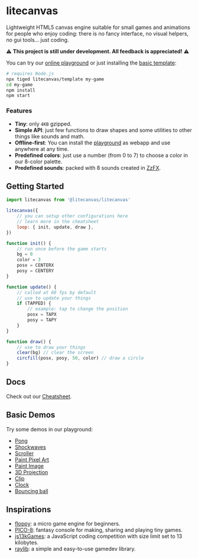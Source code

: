 # litecanvas

Lightweight HTML5 canvas engine suitable for small games and animations for people who enjoy coding: there is no fancy interface, no visual helpers, no gui tools... just coding.

:warning: **This project is still under development. All feedback is appreciated!** :warning:

You can try our [online playground](https://litecanvas.github.io) or just installing the [basic template](https://github.com/litecanvas/template):

```sh
# requires Node.js
npx tiged litecanvas/template my-game
cd my-game
npm install
npm start
```

### Features

-   **Tiny**: only `4KB` gzipped.
-   **Simple API**: just few functions to draw shapes and some utilities to other things like sounds and math.
-   **Offline-first**: You can install the [playground](https://litecanvas.js.org/) as webapp and use anywhere at any time.
-   **Predefined colors**: just use a number (from 0 to 7) to choose a color in our 8-color palette.
-   **Predefined sounds**: packed with 8 sounds created in [ZzFX](https://killedbyapixel.github.io/ZzFX/).

## Getting Started

```js
import litecanvas from '@litecanvas/litecanvas'

litecanvas({
    // you can setup other configurations here
    // learn more in the cheatsheet
    loop: { init, update, draw },
})

function init() {
    // run once before the game starts
    bg = 0
    color = 3
    posx = CENTERX
    posy = CENTERY
}

function update() {
    // called at 60 fps by default
    // use to update your things
    if (TAPPED) {
        // example: tap to change the position
        posx = TAPX
        posy = TAPY
    }
}

function draw() {
    // use to draw your things
    clear(bg) // clear the screen
    circfill(posx, posy, 50, color) // draw a circle
}
```

## Docs

Check out our [Cheatsheet](https://github.com/litecanvas/game-engine/wiki/Cheatsheet).

## Basic Demos

Try some demos in our playground:

-   [Pong](https://litecanvas.js.org?c=eJylVUtS20AQ3fsUzUpSLFvCNp84GMoVDCZFMIVdYC%2BFNLInyJJLGmMqAa6QE2SXQ%2BQ8uUCukO6ZkSxTsEhlgeme6X79mdetiAvme%2FG9l5nfKgArHohZG5oN10Ztxvh0JtrQ2ncrT1alEi5jX%2FAkBh5zYVpAHgsvuIEObDdcpfRJ2VHymGRXX0xQaTVJCVgm6IosUL31oojUj72LUe8qP5kUJxOoQb93dtofgQMtfT3kX1keifRuPI3oQOLzVEZW4kSL2YKxAOWGTCjzkzS3j3jIMpSbKAv2IDS2rCgTXiqkX%2BhFGauQeeIFJ0ksTGPIo7vMTxmLDRuMmRCLrO04Id5l9Sl6Cu7X%2FWTuZE5WWDr3LWe%2B%2F2n8Jby%2BDHcbY36ydzeo8feT84vIW9VXSRg2EM1MWWZB51D2GICH%2BoTyC18Gt9AG3%2Bep9ELLReAJZgZCvRL5nw%2B6x2cXpxakTCzT%2BIM%2B3tIlWjrUuuJR9%2FKydywPlQuF0V66Zx3sYA4IjgNTb84guWfpEXUKD2ZeHODD8HixFJn2JVyZiAqY0%2BH5mW7G%2BNqSUw40ZF0aaI6oIGaMLhFRQ0mSbWEWEiRH1NSLWLqQFra6tsGtuztl0CCJDYF2ooSMqqdDqfaWQx1QuRqe6MGQE%2Bvbqsr8EG7Ojkf9wlBquqyKRlMUr665fKg5nteQT8X2rlvoROU9peacVf9rkuH4duFD%2BWXgCJrQ3uyjIoaEg0WScWJLMYTVjhqed3pa3kEginlUl5PNSwV6myDvNCiSb6NvGrlcqWrI46OOelDcFZSQSXSgti5Lv1u5e6%2F65eO%2B4aWy9GfMv1NJ%2BkkU8YwGZcXFbJNTeJcyX6jEbVW8XYQqS4pbtNvk74387VsvssmLkBunShuxSM9V6ZUHN0i9lV6tPjIxVTb%2FML%2B0IbyIT2PT8FksWEq7ac6pQLkolIWpt62dL1k0wumD0QCGo%2B7VCJ2aNjRU%2F9Y0V%2BQ6pCl4Gc3Si8IXIY8i8%2FXeIKqy83nqS7u3urxbyhW%2FRkB%2Fxu8fP%2F%2F8%2Bg4G0klmYkPLLlZ2yUFKUAwefoNsfdQoJNMgGPkqVh1zG1IbzV1cElZu0syFPIRUS3HyADuYnP5E1VSmJ5fDNuGbKBDTERR2bPxMlhr6X%2B9FgRDQOO1%2B7sHgundVfrG3fKrKRxbdhqJ%2B5VmQ8S%2B%2Fqjqk)
-   [Shockwaves](https://litecanvas.js.org?c=eJyNU01r3DAQvftXTG9y67jeNIWwxIFClm6g0EICOZQeHEnuqjWSkeTsmuD%2F3tGXbbqXHIw8M2%2FmvRmNOmE5beRLY0ieZR23oJ7%2FcGoN1PDzl3dQNUjLNTqqLGsHSa1QEoaeNZYTZnN4zQBEC2T37cuPh90dXMwpt1CVl58DAoBqjikPB0X%2FHpsXjoTeO5eP%2Beid8GuVBkKVNF4SqDYpS%2BXQLBcVPmtaCWS6OZKApR1vNNlssMM31O0Hc4jaHEWoEyKqJ%2BdEZ20Fzpmhhu%2BeoGyMEb8leZ0KMAntyjmWXhmiG8kEqQp4ur973OcFzI797v7r%2FjFPYNNzzrBuiF9XiLisqiqGXS%2BlbwKN3EkNWmZOzHQKT1uoCjzHeOqGicFE41lpxvWTYPawhU%2FeRVWn9Bau3L9XsIUNsjrTqT8VMKYR2oMw5Ql5Tos5ojm64bmE%2F7Yn7I%2BHrYjhBlcuAVAft4OWoRjjxmo1xnuZFpbQBHyogxkm9R6YXSBrhos60gbgR7jOE9rrXC0RQCckP7q0M6Vxk4WmIYSzCD0Xa1XR8HPMZ4bUybLV8fmlq2xFh%2B%2BDEJVDfQsK3tWhuVhiyv4BBm8dRw%3D%3D)
-   [Scroller](https://litecanvas.js.org/?c=eJxVkEFLAzEQhe%2F7K8aDNJvENW0pFNSD0IKCB0Gh57ibdgNpIptZXZT%2Bdye73dYeQpJ5732TibNoSu2%2FdGR5lm1bX6INHqy3CCyH3wxgb2LUOwMPMNkYV4a9AQzgTsGrCZk6kjfPq%2Fen7PAP035WGg2wCgcUkmv98vj6tl7RLdofM8Zuj10KZ%2FwOa1JrkhaqR9%2BkE3Co8IJeNfp7fGTpjG6YohkAtqEB5gyCJYS6o%2B0eLvFUE2IIAiQnppehYKqYcpufyrTQNCSN8dh%2BRGyYlTA9u8rgQm%2FSHZtLYvHF9XKQ0XTIUr2TMFO5sDwNzVWxlFCLmRLRekaBec5reWwnB6Ds%2FydhDjT1H73WemM%3D)
-   [Paint Pixel Art](https://litecanvas.js.org?c=eJx1UMFOwzAMvfcr3gXRSpWWgRBVJb4EcTCpt0a0SZS4bNO0f8drB5QDjg9%2Bfu85sgcnbMl%2FUi7PBXBwnfQtHh9qBT27fS%2FfKLojD5QUS5r42tlsQJOEbGngFjsasrYvVVEoMdIHg9Acm8UIdRY2%2BCwYT1rjBZGcl7Kpofm6jGOyPWxPCS6re3auGD%2BN73zjbBhCwi6FEQYS8LzoxMUWU2bwGOU0zyIraipzJMvVVbo15k6XIK%2BtxF7UeQ8YDS3qGZknDXNDCsz1%2FaCZ%2FOXMP9zfKasf3vRGu8lbccFjih0JlxXOywZdgA%2FSO78vLitZl%2BhwE9mBKZXbSks30p5LU0Nzvmulpi8dfX6%2B)
-   [Paint Image](https://litecanvas.js.org?c=eJxVUMFOwzAMvecrfExFYWWDgSZtl2lXDogDHK00bS3SpEpcJoT679TZQNvBkV%2Fe83tOHLE16L8w6R8FcKSauw2sllU5o85S2%2FE%2FxJFDMujsBhp0yaqpUGqxgB4%2FLSBQj61VJvjE0H9nBFsYkDzr9UMJUrqA7Q4kyVA0DTmnV8sS%2FuqpuGQe16fbee65yGHN6A1T8ECeePYSI%2FStk6BKTReCcaiR7ZXkZtbcVfdXsjri8SwyzmLUlWwwjKnT0nBEn5wY7Q8vb4fX9xJOzYewMbBQ2V1wfrK%2BlZXzcf6E7BiG2XBSv8BcaDI%3D)
-   [3D Projection](https://litecanvas.js.org?c=eJyNVU2P2jAQvfMrpodqnWI%2By6kt7WW3hVulrtTuRjk4JCyG4CDHFJYV%2F73jj5CYDUslROx579njGc844yqdMfGXFSRoteZbMVM8F8AFVySAlxZAxkW644lakGGA04IfUhjD7%2Bnt%2FQS%2BwuRu%2BmNyD9%2FKQQ9G8MmhOEbBRubL1K46hhANAOGAQh9%2FEbVTHA%2F8qbaYaaRXyLlQRaXuaB8o1D8RhV4Pwj2FZwqHyPKaaHWkAehcQ2oEf7GLwGt7pxGIqliliT6sNjDxlOlw91vHWna2m4SplCTKZsiS2sjq9gctNMxzCSRLFXAt%2FYyfLy6I3SwVT2qBpnbbigFmuSgU4jrChjVcMyX5nnS7XasKeRQYql5T5opZD5G23mbEGNCtP8Q4ElC9luVf5D6cuI5yhf%2FYzHeul1Eb3lbK6tqdaU5sPJU%2BcSVG%2BOjFOZFs56pglhWkH5gUYUSIvaLff%2F6iMAp0yDfbYkE0riQTRabTUxbBkFbFYUqoKT2j85QIdIpwCoRDGwYBvIcRrZwNfBpSECU1bmBNlwQUeAPhaIptg%2BeoR6EUMQoxdfeoag3EXREWhX39KxnaMPAM8TkjPjE%2B%2Bju6FOoNXfRNntksz%2FQlZahxF7nCZL4z2DkQO1HcIIqdKC4BRPgciN3o3XhsGQGoBX4B%2ByDcSZlLcjPFjpnxBGylpMWNuQR2VZkWZfk2Zdp46mUbBfYuhrZxnVRLq1qiyhwDh5XKVmOxXZv2YC0n5coqV3o%2Fq1zVlWB0bR1KHoWrCD5gfFZRuIwc4ei%2B1jW043ooaZXYUR9XpmorheZ42av6gWQJx2qw%2Bzr2xRdglhcngWmnojatE33El%2FVdK23y5%2BEtf86W8Xe58E6d%2B%2Bg784Ynj%2F%2FvyaU4XA%2FCq4e07onX592r6TsT7rEuw2f9d4i0%2BB%2FEGGLo)
-   [Clip](https://litecanvas.js.org?c=eJyNUMFKw0AQvecr5rhrF9nUlh7UQ6GxKYgEWlAJOaTJxg6ETchuNVX67042MdSDIOyy7z123sy8Eq3KUv2eGsY9rzjqzGKlATVaxuHLA2jhHnwpCZ0ILeYeoX3VKkMsTogUVQOsVBaQFHlLzx3MZQcmk95iKLiuj%2BbA4ibVOTIp4Hmz2oVcwCiEwWYd7kZlJmDBE04GZ%2B98MdyxzlOrWG57dyyA7ZZRtHla%2F7TrZibpxZFTT16dD4DBT0VKujfMoGbB4zLaBivO4Yqmhonb9bJb3qQfQxRZaZjs5nGLcKdgnWGTsVbASThvPny84X9k02dRKv1mD79CalRmCyxL5n7EmMQyETASn8h03t9RnLp8%2Btp%2F1Pl8SKGuareAVa3toqfzEG0FzDgt%2Fw2DoJGU)
-   [Clock](https://litecanvas.js.org?c=eJx9VF1v2jAUfc%2BvuI8OZCQE1k1jfdgKG0j7qDqkbk%2BTlRgSNTgoNi3t1P%2B%2Be20HHFrxEMW%2B99zj4%2FvhuNcLoAdXVZ3dDYCW9H3mSuRQSyi03qoPcbxt6kwoVcr1oG7WsdjzzbYSKs5MXKE3FYbFQVVqkXF5zxULg6ASGrJ9BNljhKygRFbLXN3wvNypCA2bUu608AxFvWu8rSGflnwjtGjIsLz9%2Bfd6AZeQosbrBZnmn759sbbrRZwGwWonM12i8kao8knkLIR%2FCGsMKaLwTHa7mC7nEcxni6%2FzZQgxpJNTeYh0IT1IBu8MoCO3C7hIJl35Xfdb4%2B5cxwcMB%2B%2BNf4%2FGq9mP5ezmt9k%2FHvZ%2FJsGzd7e84Q%2FuYlmlWBJOAlqWTcbafHcOi9MIUgeqpdKQcy2QXIoHmOJycnC4JKCPIIO10L%2BshYVHkEuEB%2FpuLT6IkuEh5pQb5msw1eBb5o6MIIngIjE%2FW%2BcQ3rTl9c52Ua2GPsi62ZyQhOfJ4CjSsRmxjsoxd6jSsUeFFUs72pAujmGKRQFdCCg4ZbBemY2pAwKqEpNd5rpgQ5Mk2h%2BLtcfDs1oxFSJ5d06oDfqAk%2FeacwQHMkueniHfUHx35o7krzlHJ%2BTjM%2BQFxfvze6R%2B6RqFL5JmjwZdZncKXau6AUbvB8cKJRP8fYTRBS36l6PEtj5KIYBcV9TLuVinOFGMG5HWRwN1UGiAL1J4BNO0HTSfA9OcrcqqYpgDTMG4TdRzZ0aprWQESvNGD%2Blfb4dum9pt6ibYdCLm%2BJ5XKIFJbC0bRU8TM4GeqWdNaWtClr5bkYhyRX7aYca8U%2FAJFHrXSGxIfLqZPe5Uj7kFiEqJ8zGIbUNfubmZovbqFu4eYcvmZ8a6zXDRXDxjX%2FwH0M711w%3D%3D)
-   [Bouncing ball](https://litecanvas.js.org?c=eJxtUj1vwjAQ3fMrbnQgkEBbqVWaDlWrwo7U2bIdasl1UOKERsB%2Fr7GviYEOHnzP7%2BPurKQRjOqONiSOIiUM7KpGGllpKKATjCyyLLEndlgnVMWk6XN329a0Gy415bJtLOn%2BMYrKVjOnIbU0JIZDBAMXdT%2FXb5vVZJms3tcfq026jHP7BhXxSYaghU6BZrvj1AjCjdf9yzv%2FgWkxuNjbBLgJ8f4C7z0eBPMCGGHkB4wAHulpCq%2BVzSagKksQfCsaW5UlkDHZFKfzAq5tOB6D2DMEnyHzHV1EmhQwW%2BT%2FVLP504MrBwMogCn6vQucE1xM4p3RK7bE03VK2x8MOXHy13l6l%2BfW%2BrwyT0EHZxBujdd0jz%2BBqYZkbt9KarGX3HwRv38ma1ZKpcIGRo8EW7m7%2BhDnv2Ib7b16LUxbazicKzbCL88d5VM%3D)

## Inspirations

-   [floppy](https://github.com/lpagg/floppy): a micro game engine for beginners.
-   [PICO-8](https://www.lexaloffle.com/pico-8.php): fantasy console for making, sharing and playing tiny games.
-   [js13kGames](https://js13kgames.com/): a JavaScript coding competition with size limit set to 13 kilobytes.
-   [raylib](https://www.raylib.com/): a simple and easy-to-use gamedev library.
